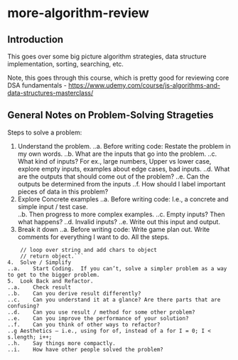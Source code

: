# more-algorithm-review

## Introduction
This goes over some big picture algorithm strategies, data structure implementation, sorting, searching, etc.  

Note, this goes through this course, which is pretty good for reviewing core DSA fundamentals - https://www.udemy.com/course/js-algorithms-and-data-structures-masterclass/

## General Notes on Problem-Solving Strageties

Steps to solve a problem:

1.	Understand the problem. 
..a.	Before writing code: Restate the problem in my own words.
..b.	What are the inputs that go into the problem.
..c.	What kind of inputs?   For ex., large numbers, Upper vs lower case, explore empty inputs, examples about edge cases, bad inputs.
..d.	What are the outputs that should come out of the problem?
..e.	Can the outputs be determined from the inputs
..f.	How should I label important pieces of data in this problem?
2.	Explore Concrete examples
..a.	Before writing code: I.e., a concrete and simple input / test case.  
..b.	Then progress to more complex examples.
..c.	Empty inputs? Then what happens? 
..d.	Invalid inputs?
..e.	Write out this input and output.
3.	Break it down
..a.	Before writing code: Write game plan out.  Write comments for everything I want to do.  All the steps.
```// make empty object to return at end
	// loop over string and add chars to object
	// return object.```
4.	Solve / Simplify 
..a.	Start Coding.  If you can’t, solve a simpler problem as a way to get to the bigger problem. 
5.	Look Back and Refactor.
..a.	Check result
..b.	Can you derive result differently?
..c.	Can you understand it at a glance? Are there parts that are confusing?
..d.	Can you use result / method for some other problem?
..e.	Can you improve the performance of your solution?
..f.	Can you think of other ways to refactor?
..g	Aesthetics – i.e., using for of, instead of a for I = 0; I < s.length; i++;
..h.	Say things more compactly.
..i.	How have other people solved the problem?  
